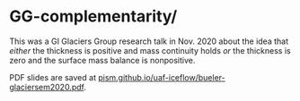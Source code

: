 GG-complementarity/
===================

This was a GI Glaciers Group research talk in Nov. 2020 about the idea that _either_
the thickness is positive and mass continuity holds _or_ the thickness is zero
and the surface mass balance is nonpositive.

PDF slides are saved at [pism.github.io/uaf-iceflow/bueler-glaciersem2020.pdf](http://pism.github.io/uaf-iceflow/bueler-glaciersem2020.pdf).
